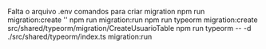 Falta o arquivo .env 
comandos para criar migration 
npm run migration:create ''
npm run migration:run
npm run typeorm migration:create src/shared/typeorm/migration/CreateUsuarioTable
npm run typeorm -- -d ./src/shared/typeorm/index.ts migration:run 
